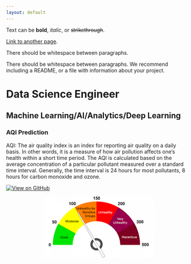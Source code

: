 ```yaml
---
layout: default
---
```


Text can be **bold**, _italic_, or ~~strikethrough~~.

[Link to another page](./another-page.html).

There should be whitespace between paragraphs.

There should be whitespace between paragraphs. We recommend including a README, or a file with information about your project.

# Data Science Engineer

## Machine Learning/AI/Analytics/Deep Learning


### AQI Prediction

AQI: The air quality index is an index for reporting air quality on a daily basis.  In other words, it is a measure of how air pollution affects one’s health within a short time period. The AQI is calculated based on the average concentration of a particular pollutant measured over a standard time interval. Generally, the time interval is 24 hours for most pollutants, 8 hours for carbon monoxide and ozone.

[![View on GitHub](https://img.shields.io/badge/GitHub-View_on_GitHub-blue?logo=GitHub)](https://github.com/ms241g/AQI-Prediction.git)

<center><img src="assets/aqi_prediction.png"/></center>

